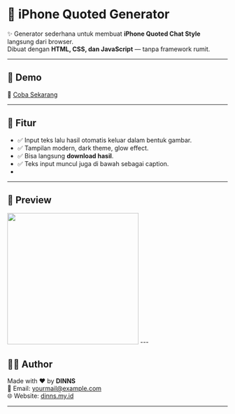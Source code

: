 # 📱 iPhone Quoted Generator  

✨ Generator sederhana untuk membuat **iPhone Quoted Chat Style** langsung dari browser.  
Dibuat dengan **HTML, CSS, dan JavaScript** — tanpa framework rumit.  

---

## 🌟 Demo
🔗 [Coba Sekarang](https://your-demo-link.com)  

---

## 🚀 Fitur
- ✅ Input teks lalu hasil otomatis keluar dalam bentuk gambar.  
- ✅ Tampilan modern, dark theme, glow effect.  
- ✅ Bisa langsung **download hasil**.  
- ✅ Teks input muncul juga di bawah sebagai caption.
-  
---

## 🔗 Preview
<img src="https://raw.githubusercontent.com/Dinn001/generator-teks-ip-Dns/assets/preview.png" width="300"/>
---

## 👨‍💻 Author
Made with ❤️ by **DINNS**  
📧 Email: yourmail@example.com  
🌐 Website: [dinns.my.id](https://dinns.my.id)  

---
